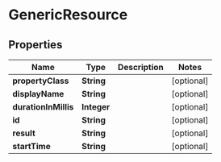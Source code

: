 

# GenericResource


## Properties

| Name | Type | Description | Notes |
|------------ | ------------- | ------------- | -------------|
|**propertyClass** | **String** |  |  [optional] |
|**displayName** | **String** |  |  [optional] |
|**durationInMillis** | **Integer** |  |  [optional] |
|**id** | **String** |  |  [optional] |
|**result** | **String** |  |  [optional] |
|**startTime** | **String** |  |  [optional] |



